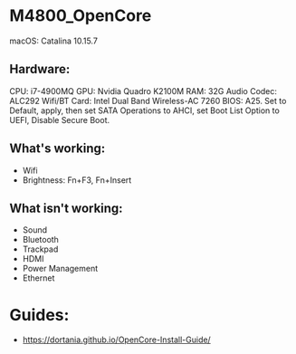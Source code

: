 # M4800_OpenCore
macOS: Catalina 10.15.7

## Hardware:
CPU: i7-4900MQ
GPU: Nvidia Quadro K2100M
RAM: 32G
Audio Codec: ALC292
Wifi/BT Card: Intel Dual Band Wireless-AC 7260
BIOS: A25. Set to Default, apply, then set SATA Operations to AHCI, set Boot List Option to UEFI, Disable Secure Boot.

## What's working:
- Wifi
- Brightness: Fn+F3, Fn+Insert
## What isn't working:
- Sound
- Bluetooth
- Trackpad
- HDMI
- Power Management
- Ethernet

# Guides:
- https://dortania.github.io/OpenCore-Install-Guide/

